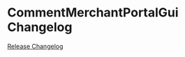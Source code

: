 # CommentMerchantPortalGui Changelog

[Release Changelog](https://github.com/spryker/comment-merchant-portal-gui/releases)
